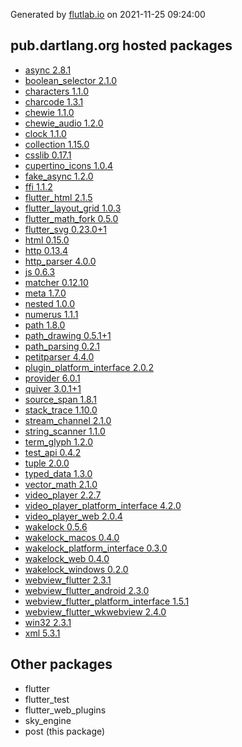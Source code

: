 Generated by [flutlab.io](https://flutlab.io) on 2021-11-25 09:24:00


## pub.dartlang.org hosted packages

 - [async 2.8.1](https://pub.dartlang.org/packages/async/versions/2.8.1)
 - [boolean_selector 2.1.0](https://pub.dartlang.org/packages/boolean_selector/versions/2.1.0)
 - [characters 1.1.0](https://pub.dartlang.org/packages/characters/versions/1.1.0)
 - [charcode 1.3.1](https://pub.dartlang.org/packages/charcode/versions/1.3.1)
 - [chewie 1.1.0](https://pub.dartlang.org/packages/chewie/versions/1.1.0)
 - [chewie_audio 1.2.0](https://pub.dartlang.org/packages/chewie_audio/versions/1.2.0)
 - [clock 1.1.0](https://pub.dartlang.org/packages/clock/versions/1.1.0)
 - [collection 1.15.0](https://pub.dartlang.org/packages/collection/versions/1.15.0)
 - [csslib 0.17.1](https://pub.dartlang.org/packages/csslib/versions/0.17.1)
 - [cupertino_icons 1.0.4](https://pub.dartlang.org/packages/cupertino_icons/versions/1.0.4)
 - [fake_async 1.2.0](https://pub.dartlang.org/packages/fake_async/versions/1.2.0)
 - [ffi 1.1.2](https://pub.dartlang.org/packages/ffi/versions/1.1.2)
 - [flutter_html 2.1.5](https://pub.dartlang.org/packages/flutter_html/versions/2.1.5)
 - [flutter_layout_grid 1.0.3](https://pub.dartlang.org/packages/flutter_layout_grid/versions/1.0.3)
 - [flutter_math_fork 0.5.0](https://pub.dartlang.org/packages/flutter_math_fork/versions/0.5.0)
 - [flutter_svg 0.23.0+1](https://pub.dartlang.org/packages/flutter_svg/versions/0.23.0+1)
 - [html 0.15.0](https://pub.dartlang.org/packages/html/versions/0.15.0)
 - [http 0.13.4](https://pub.dartlang.org/packages/http/versions/0.13.4)
 - [http_parser 4.0.0](https://pub.dartlang.org/packages/http_parser/versions/4.0.0)
 - [js 0.6.3](https://pub.dartlang.org/packages/js/versions/0.6.3)
 - [matcher 0.12.10](https://pub.dartlang.org/packages/matcher/versions/0.12.10)
 - [meta 1.7.0](https://pub.dartlang.org/packages/meta/versions/1.7.0)
 - [nested 1.0.0](https://pub.dartlang.org/packages/nested/versions/1.0.0)
 - [numerus 1.1.1](https://pub.dartlang.org/packages/numerus/versions/1.1.1)
 - [path 1.8.0](https://pub.dartlang.org/packages/path/versions/1.8.0)
 - [path_drawing 0.5.1+1](https://pub.dartlang.org/packages/path_drawing/versions/0.5.1+1)
 - [path_parsing 0.2.1](https://pub.dartlang.org/packages/path_parsing/versions/0.2.1)
 - [petitparser 4.4.0](https://pub.dartlang.org/packages/petitparser/versions/4.4.0)
 - [plugin_platform_interface 2.0.2](https://pub.dartlang.org/packages/plugin_platform_interface/versions/2.0.2)
 - [provider 6.0.1](https://pub.dartlang.org/packages/provider/versions/6.0.1)
 - [quiver 3.0.1+1](https://pub.dartlang.org/packages/quiver/versions/3.0.1+1)
 - [source_span 1.8.1](https://pub.dartlang.org/packages/source_span/versions/1.8.1)
 - [stack_trace 1.10.0](https://pub.dartlang.org/packages/stack_trace/versions/1.10.0)
 - [stream_channel 2.1.0](https://pub.dartlang.org/packages/stream_channel/versions/2.1.0)
 - [string_scanner 1.1.0](https://pub.dartlang.org/packages/string_scanner/versions/1.1.0)
 - [term_glyph 1.2.0](https://pub.dartlang.org/packages/term_glyph/versions/1.2.0)
 - [test_api 0.4.2](https://pub.dartlang.org/packages/test_api/versions/0.4.2)
 - [tuple 2.0.0](https://pub.dartlang.org/packages/tuple/versions/2.0.0)
 - [typed_data 1.3.0](https://pub.dartlang.org/packages/typed_data/versions/1.3.0)
 - [vector_math 2.1.0](https://pub.dartlang.org/packages/vector_math/versions/2.1.0)
 - [video_player 2.2.7](https://pub.dartlang.org/packages/video_player/versions/2.2.7)
 - [video_player_platform_interface 4.2.0](https://pub.dartlang.org/packages/video_player_platform_interface/versions/4.2.0)
 - [video_player_web 2.0.4](https://pub.dartlang.org/packages/video_player_web/versions/2.0.4)
 - [wakelock 0.5.6](https://pub.dartlang.org/packages/wakelock/versions/0.5.6)
 - [wakelock_macos 0.4.0](https://pub.dartlang.org/packages/wakelock_macos/versions/0.4.0)
 - [wakelock_platform_interface 0.3.0](https://pub.dartlang.org/packages/wakelock_platform_interface/versions/0.3.0)
 - [wakelock_web 0.4.0](https://pub.dartlang.org/packages/wakelock_web/versions/0.4.0)
 - [wakelock_windows 0.2.0](https://pub.dartlang.org/packages/wakelock_windows/versions/0.2.0)
 - [webview_flutter 2.3.1](https://pub.dartlang.org/packages/webview_flutter/versions/2.3.1)
 - [webview_flutter_android 2.3.0](https://pub.dartlang.org/packages/webview_flutter_android/versions/2.3.0)
 - [webview_flutter_platform_interface 1.5.1](https://pub.dartlang.org/packages/webview_flutter_platform_interface/versions/1.5.1)
 - [webview_flutter_wkwebview 2.4.0](https://pub.dartlang.org/packages/webview_flutter_wkwebview/versions/2.4.0)
 - [win32 2.3.1](https://pub.dartlang.org/packages/win32/versions/2.3.1)
 - [xml 5.3.1](https://pub.dartlang.org/packages/xml/versions/5.3.1)

## Other packages

 - flutter
 - flutter_test
 - flutter_web_plugins
 - sky_engine
 - post (this package)

